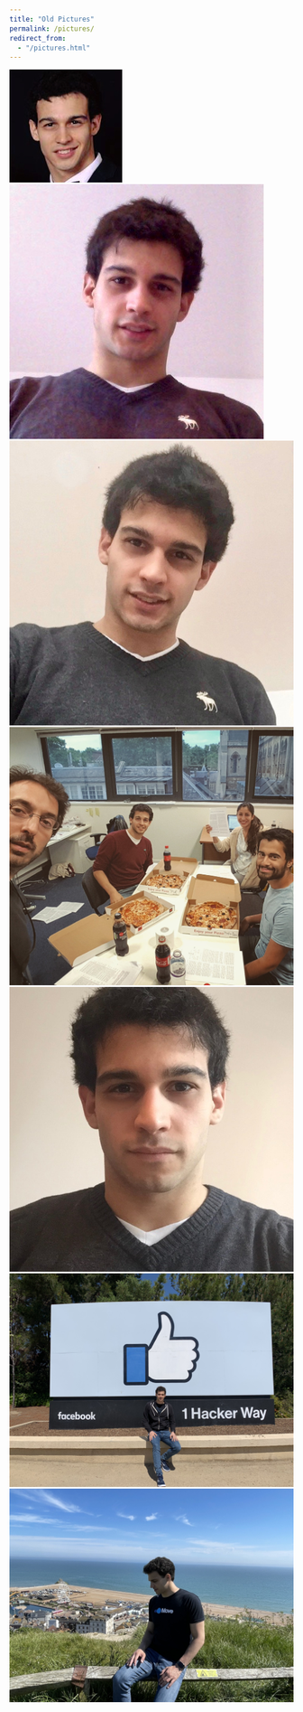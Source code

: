 ```yaml
---
title: "Old Pictures"
permalink: /pictures/
redirect_from:
  - "/pictures.html"
---
```


<div class="author__avatar">
<a href="/images/Alberto Sonnino - 1.jpg"> <img src="/images/Alberto Sonnino - 1.jpg" alt="Alberto Sonnino"> </a>
<a href="/images/Alberto Sonnino - 2.jpg"> <img src="/images/Alberto Sonnino - 2.jpg" alt="Alberto Sonnino"> </a>
<a href="/images/Alberto Sonnino - 3.jpg"> <img src="/images/Alberto Sonnino - 3.jpg" alt="Alberto Sonnino"> </a>
<a href="/images/Alberto Sonnino - 4.jpg"> <img src="/images/Alberto Sonnino - 4.jpg" alt="Alberto Sonnino"> </a>
<a href="/images/Alberto Sonnino - 5.jpg"> <img src="/images/Alberto Sonnino - 5.jpg" alt="Alberto Sonnino"> </a>
<a href="/images/Alberto Sonnino - 6.jpg"> <img src="/images/Alberto Sonnino - 6.jpg" alt="Alberto Sonnino"> </a>
<a href="/images/Alberto Sonnino - 7.jpg"> <img src="/images/Alberto Sonnino - 7.jpg" alt="Alberto Sonnino"> </a>
<!-- <a href="/images/Alberto Sonnino - 8.jpg"> <img src="/images/Alberto Sonnino - 8.jpg" alt="Alberto Sonnino"> </a> -->

<!-- <a href="/images/Chainspace.png"> <img src="/images/Chainspace.png" alt="Chainspace"> </a> -->

<div>
